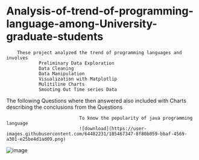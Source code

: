 # Analysis-of-trend-of-programming-language-among-University-graduate-students

        These project analyzed the trend of programming languages and involves 
                Preliminary Data Exploration 
                Data Cleaning
                Data Manipulation
                Visualization with Matplotlip
                Mulitiline Charts
                Smooting Out Time series Data
        
     
        
  The following Questions where then answered also included with Charts describing the conclusions from the Questions
                               
                               
                               To know the popularity of java programming language
                               ![download](https://user-images.githubusercontent.com/64482231/185467347-8f80b059-bbaf-4569-a301-e25be4d1ad09.png)
![image](https://user-images.githubusercontent.com/64482231/185468041-10db582e-9b3a-4067-8020-cd7b3cbebffd.png)


